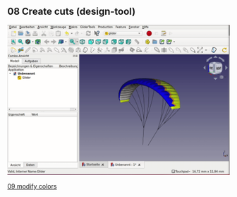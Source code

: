 ## 08 Create cuts (design-tool)
![design-tool](gifs/modify-design.gif)  
  
  
[09 modify colors](09_modify-colors.md)
